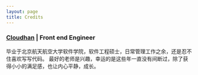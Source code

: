 ```yaml
---
layout: page
title: Credits
---
```


### [Cloudhan](https://github.com/symphonyh/blog) | Front end Engineer

毕业于北京航天航空大学软件学院，软件工程硕士，日常管理工作之余，还是忍不住喜欢写写代码。
最好的老师是兴趣，幸运的是这些年一直没有间断过，除了获得小小的满足感，也让内心平静，成长。



